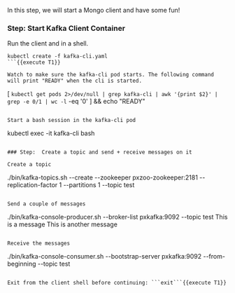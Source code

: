 In this step, we will start a Mongo client and have some fun!

### Step: Start Kafka Client Container

Run the client and in a shell.
```
kubectl create -f kafka-cli.yaml
```{{execute T1}}

Watch to make sure the kafka-cli pod starts. The following command will print "READY" when the cli is started.
```
[ `kubectl get pods 2>/dev/null | grep kafka-cli | awk '{print $2}' | grep -e 0/1 | wc -l` -eq '0' ] && echo "READY"
```{{execute T1}}

Start a bash session in the kafka-cli pod
```
kubectl exec -it kafka-cli bash
```{{execute T1}}

### Step:  Create a topic and send + receive messages on it

Create a topic
```
./bin/kafka-topics.sh --create --zookeeper pxzoo-zookeeper:2181 --replication-factor 1 --partitions 1 --topic test
```{{execute T1}}

Send a couple of messages
```
./bin/kafka-console-producer.sh --broker-list pxkafka:9092 --topic test
This is a message
This is another message
```{{execute T1}}

Receive the messages
```
./bin/kafka-console-consumer.sh --bootstrap-server pxkafka:9092 --from-beginning --topic test
```{{execute T1}}

Exit from the client shell before continuing: ```exit```{{execute T1}}
